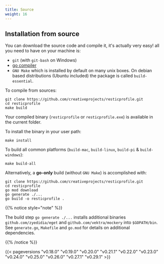 ```yaml
---
title: Source
weight: 16
---
```


## Installation from source

You can download the source code and compile it, it's actually very easy! all you need to have on your machine is:
- `git` (with `git-bash` on Windows)
- [go compiler](https://golang.org/dl/)
- `GNU Make` which is installed by default on many unix boxes. On debian based distributions (Ubuntu included) the package is called `build-essential`.

To compile from sources:
```shell
git clone https://github.com/creativeprojects/resticprofile.git
cd resticprofile
make build
```

Your compiled binary (`resticprofile` or `resticprofile.exe`) is available in the current folder.

To install the binary in your user path:

```shell
make install
```

To build all common platforms (`build-mac`, `build-linux`, `build-pi` & `build-windows`):

```shell
make build-all
```

Alternatively, a **go-only** build (without `GNU Make`) is accomplished with:

```shell
git clone https://github.com/creativeprojects/resticprofile.git
cd resticprofile
go mod download
go generate ./... 
go build -o resticprofile .
```


{{% notice style="note" %}}

The build step `go generate ./...` installs additional binaries `github.com/zyedidia/eget` and `github.com/vektra/mockery` into `$GOPATH/bin`.
See `generate.go`, `Makefile` and `go.mod` for details on additional dependencies.

{{% /notice %}}


{{< pageversions "v0.18.0" "v0.19.0" "v0.20.0" "v0.21.1" "v0.22.0" "v0.23.0" "v0.24.0" "v0.25.0" "v0.26.0" "v0.27.1" "v0.29.1" >}}
